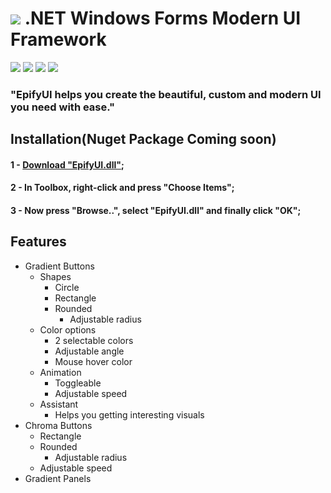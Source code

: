 ![](https://i.imgur.com/404w4d9.png)
.NET Windows Forms Modern UI Framework
=============
![](https://img.shields.io/badge/Pre-Release-v1.0.0-blueviolet)
![](https://img.shields.io/badge/Modern-UI-blueviolet)
![](https://img.shields.io/github/issues/t4zzlerdeveloper/EpifyUI?color=blueviolet)
![](https://img.shields.io/github/license/t4zzlerdeveloper/EpifyUI?color=blueviolet)


### "EpifyUI helps you create the beautiful, custom and modern UI you need with ease."

## Installation(Nuget Package Coming soon)
#### 1 - [Download "EpifyUI.dll"](https://github.com/t4zzlerdeveloper/EpifyUI/releases/download/pr-v1.0.0.0/EpifyUI-pre-release-v1.0.0.0.dll "Download EpifyUI.dll");
#### 2 - In Toolbox, right-click and press "Choose Items";
#### 3 - Now press "Browse..", select "EpifyUI.dll" and finally click "OK";

## Features
- Gradient Buttons
    + Shapes
      + Circle
      + Rectangle
      + Rounded
        + Adjustable radius
    + Color options
      + 2 selectable colors
      + Adjustable angle
      + Mouse hover color
    + Animation
      + Toggleable
      + Adjustable speed
    + Assistant
      + Helps you getting interesting visuals
- Chroma Buttons
    + Rectangle
    + Rounded
      + Adjustable radius
    + Adjustable speed
- Gradient Panels
